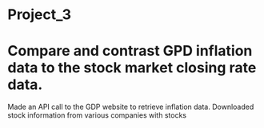 # Project_3

# Compare and contrast GPD inflation data to the stock market closing rate data.

Made an API call to the GDP website to retrieve inflation data. Downloaded stock information from various companies with stocks
